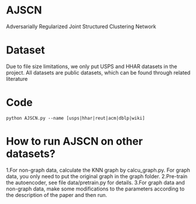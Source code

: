 # AJSCN
Adversarially Regularized Joint Structured Clustering Network


# Dataset
Due to file size limitations, we only put USPS and HHAR datasets in the project. 
All datasets are public datasets, which can be found through related literature


# Code
```
python AJSCN.py --name [usps|hhar|reut|acm|dblp|wiki]
```
# How to run AJSCN on other datasets?
1.For non-graph data, calculate the KNN graph by calcu_graph.py. For graph data, you only need to put the original graph in the graph folder.
2.Pre-train the autoencoder, see file data/pretrain.py for details.
3.For graph data and non-graph data, make some modifications to the parameters according to the description of the paper and then run.


